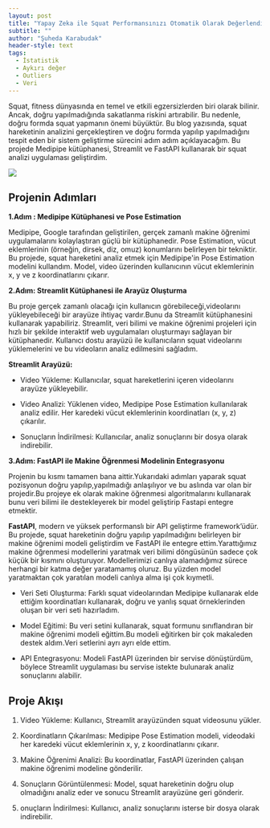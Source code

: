 ```yaml
---
layout: post
title: "Yapay Zeka ile Squat Performansınızı Otomatik Olarak Değerlendirin"
subtitle: ""
author: "Şuheda Karabudak"
header-style: text
tags:
  - İstatistik
  - Aykırı değer
  - Outliers
  - Veri
---
```



Squat, fitness dünyasında en temel ve etkili egzersizlerden biri olarak bilinir. Ancak, doğru yapılmadığında sakatlanma riskini artırabilir. Bu nedenle, doğru formda squat yapmanın önemi büyüktür. Bu blog yazısında, squat hareketinin analizini gerçekleştiren ve doğru formda yapılıp yapılmadığını tespit eden bir sistem geliştirme sürecini adım adım açıklayacağım. Bu projede Medipipe kütüphanesi, Streamlit ve FastAPI kullanarak bir squat analizi uygulaması geliştirdim.


![](https://github.com/user-attachments/assets/1f7a08f8-7430-4035-8315-5b9d88a173fd)



Projenin Adımları
-- 

**1.Adım : Medipipe Kütüphanesi ve Pose Estimation**

Medipipe, Google tarafından geliştirilen, gerçek zamanlı makine öğrenimi uygulamalarını kolaylaştıran güçlü bir kütüphanedir. Pose Estimation, vücut eklemlerinin (örneğin, dirsek, diz, omuz) konumlarını belirleyen bir tekniktir. Bu projede, squat hareketini analiz etmek için Medipipe'in Pose Estimation modelini kullandım. Model, video üzerinden kullanıcının vücut eklemlerinin x, y ve z koordinatlarını çıkarır. 


**2.Adım: Streamlit Kütüphanesi ile Arayüz Oluşturma**

Bu proje gerçek zamanlı olacağı için kullanıcın görebileceği,videolarını yükleyebileceği bir arayüze ihtiyaç vardır.Bunu da Streamlit kütüphanesini kullanarak yapabiliriz. Streamlit, veri bilimi ve makine öğrenimi projeleri için hızlı bir şekilde interaktif web uygulamaları oluşturmayı sağlayan bir kütüphanedir. Kullanıcı dostu arayüzü ile kullanıcıların squat videolarını yüklemelerini ve bu videoların analiz edilmesini sağladım.

**Streamlit Arayüzü:**
- Video Yükleme: Kullanıcılar, squat hareketlerini içeren videolarını arayüze yükleyebilir.

- Video Analizi: Yüklenen video, Medipipe Pose Estimation kullanılarak analiz edilir. Her karedeki vücut eklemlerinin koordinatları (x, y, z) çıkarılır.
  
- Sonuçların İndirilmesi: Kullanıcılar, analiz sonuçlarını bir dosya olarak indirebilir.

**3.Adım: FastAPI ile Makine Öğrenmesi Modelinin Entegrasyonu**

Projenin bu kısmı tamamen bana aittir.Yukarıdaki adımları yaparak squat pozisyonun doğru yapılıp,yapılmadığı anlaşılıyor ve bu aslında var olan bir projedir.Bu projeye ek olarak makine öğrenmesi algoritmalarını kullanarak bunu veri bilimi ile destekleyerek bir model geliştirip Fastapi entegre etmektir.

**FastAPI**, modern ve yüksek performanslı bir API geliştirme framework’üdür. Bu projede, squat hareketinin doğru yapılıp yapılmadığını belirleyen bir makine öğrenimi modeli geliştirdim ve FastAPI ile entegre ettim.Yarattığımız makine öğrenmesi modellerini yaratmak veri bilimi döngüsünün sadece çok küçük bir kısmını oluşturuyor. Modellerimizi canlıya alamadığımız sürece herhangi bir katma değer yaratamamış oluruz. Bu yüzden model yaratmaktan çok yaratılan modeli canlıya alma işi çok kıymetli. 

- Veri Seti Oluşturma: Farklı squat videolarından Medipipe kullanarak elde ettiğim koordinatları kullanarak, doğru ve yanlış squat örneklerinden oluşan bir veri seti hazırladım.
  
- Model Eğitimi: Bu veri setini kullanarak, squat formunu sınıflandıran bir makine öğrenimi modeli eğittim.Bu modeli eğitirken bir çok makaleden destek aldım.Veri setlerini ayrı ayrı elde ettim.
  
- API Entegrasyonu: Modeli FastAPI üzerinden bir servise dönüştürdüm, böylece Streamlit uygulaması bu servise istekte bulunarak analiz sonuçlarını alabilir.

Proje Akışı
-- 
1. Video Yükleme: Kullanıcı, Streamlit arayüzünden squat videosunu yükler. 

2. Koordinatların Çıkarılması: Medipipe Pose Estimation modeli, videodaki her karedeki vücut eklemlerinin x, y, z koordinatlarını çıkarır.

3. Makine Öğrenimi Analizi: Bu koordinatlar, FastAPI üzerinden çalışan makine öğrenimi modeline gönderilir.

4. Sonuçların Görüntülenmesi: Model, squat hareketinin doğru olup olmadığını analiz eder ve sonucu Streamlit arayüzüne geri gönderir.

5. onuçların İndirilmesi: Kullanıcı, analiz sonuçlarını isterse bir dosya olarak indirebilir.
